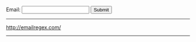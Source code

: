 <!DOCTYPE html>
<html>
<head>
<script type="text/javascript">

///^[^@]+@[a-zA-Z0-9._-]+\\.+[a-z._-]+$/;
///^\w+([\.-]?\w+)*@\w+([\.-]?\w+)*(\.\w{2,3})+$/;
///^[a-zA-Z0-9!@#\$%\^\&*\)\(+=._-]{6,}$/;

function validateForm() {
	
	
    var inputEmailId = document.getElementById("emailId").value;
	
	if(inputEmailId !=null && inputEmailId.trim().length > 0 ){
		var lastOccurenceIndex = 0;
		for (var i = 0; i < inputEmailId.length; i++) {
			if(inputEmailId.charAt(i) === '@'){
				lastOccurenceIndex = i;
			}
		}
	alert('lastOccurenceIndex->'+lastOccurenceIndex);
	
	var email1 = inputEmailId.substring(0,lastOccurenceIndex);
	var email2 = inputEmailId.substring(lastOccurenceIndex+1);
	
	
	alert('Part1->'+email1);
    alert('Part2->'+email2);
	
		if((email1!=null && email1.trim().length > 0) && (email2!=null && email2.trim().length > 0) ){
			
			alert('Apply the REGEX and validate both');
			
		}else{
			
			alert('This is not a valid email Id please check your data');
			
		}
	
	}
		

	/* var mailformat = /^[a-zA-Z0-9!@#\$%\^\&*\)\(+=._-]{6,}$/;
	if(x.match(mailformat)){
		alert('Valid Email');
	}else{
		alert('In Valid Email');
	}	
	 */
	
}



</script>
</head>

<body>
<form name="myForm">
Email: <input type="text" name="email" id="emailId">
<input type="button" value="Submit" onClick="validateForm();">
</form>
</body>

</html>


***************************
http://emailregex.com/
***************************
